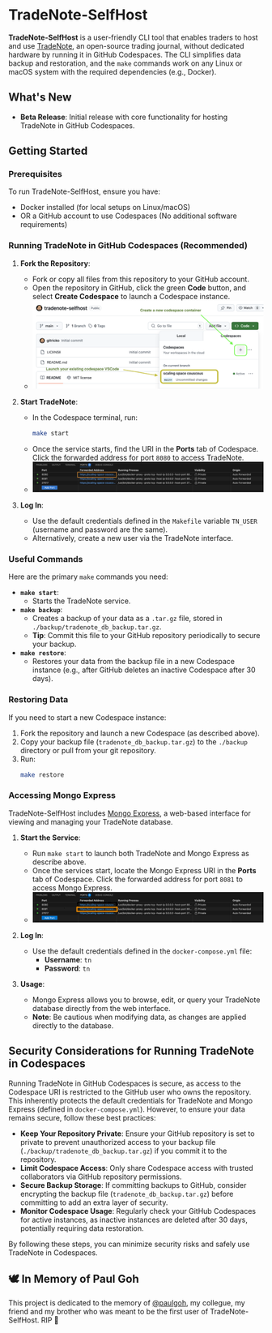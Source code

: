 # TradeNote-SelfHost
**TradeNote-SelfHost** is a user-friendly CLI tool that enables traders to host and use [TradeNote](https://github.com/Eleven-Trading/TradeNote), an open-source trading journal, without dedicated hardware by running it in GitHub Codespaces. The CLI simplifies data backup and restoration, and the `make` commands work on any Linux or macOS system with the required dependencies (e.g., Docker).

## What's New

- **Beta Release**: Initial release with core functionality for hosting TradeNote in GitHub Codespaces.

## Getting Started

### Prerequisites
To run TradeNote-SelfHost, ensure you have:
- Docker installed (for local setups on Linux/macOS)
- OR a GitHub account to use Codespaces (No additional software requirements)

### Running TradeNote in GitHub Codespaces (Recommended)

1. **Fork the Repository**:
   - Fork or copy all files from this repository to your GitHub account.
   - Open the repository in GitHub, click the green **Code** button, and select **Create Codespace** to launch a Codespace instance.
   - ![Launch Codespace](./docs/images/codespace.png)

2. **Start TradeNote**:
   - In the Codespace terminal, run:
     ```bash
     make start
     ```
   - Once the service starts, find the URI in the **Ports** tab of Codespace. Click the forwarded address for port `8080` to access TradeNote.
   - ![Ports Tab](./docs/images/ports.png)

3. **Log In**:
   - Use the default credentials defined in the `Makefile` variable `TN_USER` (username and password are the same).
   - Alternatively, create a new user via the TradeNote interface.

### Useful Commands

Here are the primary `make` commands you need:

- **`make start`**:
  - Starts the TradeNote service.
- **`make backup`**:
  - Creates a backup of your data as a `.tar.gz` file, stored in `./backup/tradenote_db_backup.tar.gz`.
  - **Tip**: Commit this file to your GitHub repository periodically to secure your backup.
- **`make restore`**:
  - Restores your data from the backup file in a new Codespace instance (e.g., after GitHub deletes an inactive Codespace after 30 days).

### Restoring Data
If you need to start a new Codespace instance:
1. Fork the repository and launch a new Codespace (as described above).
2. Copy your backup file (`tradenote_db_backup.tar.gz`) to the `./backup` directory or pull from your git repository.
3. Run:
   ```bash
   make restore
   ```
   
### Accessing Mongo Express
TradeNote-SelfHost includes [Mongo Express](https://github.com/mongo-express/mongo-express), a web-based interface for viewing and managing your TradeNote database.

1. **Start the Service**:
   - Run `make start` to launch both TradeNote and Mongo Express as describe above.
   - Once the services start, locate the Mongo Express URI in the **Ports** tab of Codespace. Click the forwarded address for port `8081` to access Mongo Express.
   - ![Ports Tab](./docs/images/ports2.png)

2. **Log In**:
   - Use the default credentials defined in the `docker-compose.yml` file:
     - **Username**: `tn`
     - **Password**: `tn`

3. **Usage**:
   - Mongo Express allows you to browse, edit, or query your TradeNote database directly from the web interface.
   - **Note**: Be cautious when modifying data, as changes are applied directly to the database.

## Security Considerations for Running TradeNote in Codespaces

Running TradeNote in GitHub Codespaces is secure, as access to the Codespace URI is restricted to the GitHub user who owns the repository. This inherently protects the default credentials for TradeNote and Mongo Express (defined in `docker-compose.yml`). However, to ensure your data remains secure, follow these best practices:

- **Keep Your Repository Private**: Ensure your GitHub repository is set to private to prevent unauthorized access to your backup file (`./backup/tradenote_db_backup.tar.gz`) if you commit it to the repository.
- **Limit Codespace Access**: Only share Codespace access with trusted collaborators via GitHub repository permissions.
- **Secure Backup Storage**: If committing backups to GitHub, consider encrypting the backup file (`tradenote_db_backup.tar.gz`) before committing to add an extra layer of security.
- **Monitor Codespace Usage**: Regularly check your GitHub Codespaces for active instances, as inactive instances are deleted after 30 days, potentially requiring data restoration.

By following these steps, you can minimize security risks and safely use TradeNote in Codespaces.

## 🕊️ In Memory of Paul Goh

This project is dedicated to the memory of [@paulgoh](https://github.com/paulgoh), my collegue, my friend and my brother who was meant to be the first user of TradeNote-SelfHost. RIP 💙
